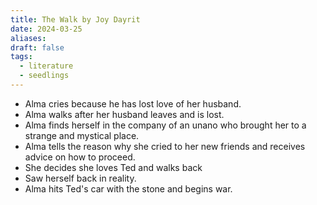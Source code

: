 ```yaml
---
title: The Walk by Joy Dayrit
date: 2024-03-25
aliases: 
draft: false
tags:
  - literature
  - seedlings
---
```

- Alma cries because he has lost love of her husband.
- Alma walks after her husband leaves and is lost.
- Alma finds herself in the company of an unano who brought her to a strange and mystical place.
- Alma tells the reason why she cried to her new friends and receives advice on how to proceed.
- She decides she loves Ted and walks back
- Saw herself back in reality.
- Alma hits Ted's car with the stone and begins war.
